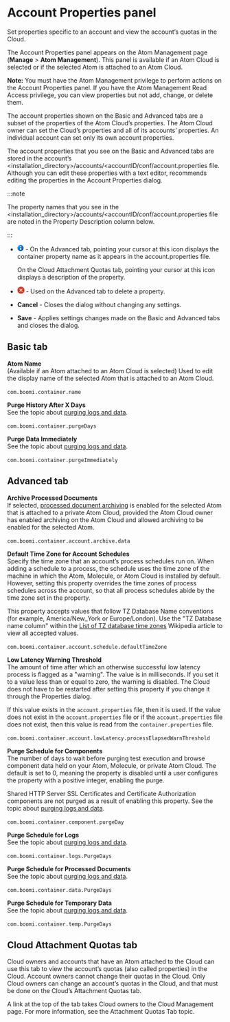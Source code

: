 # Account Properties panel 

<head>
  <meta name="guidename" content="Integration"/>
  <meta name="context" content="GUID-ea74b337-5b47-49d0-8664-687816c4aa2d"/>
</head>


Set properties specific to an account and view the account’s quotas in the Cloud.

The Account Properties panel appears on the Atom Management page \(**Manage** \> **Atom Management**\). This panel is available if an Atom Cloud is selected or if the selected Atom is attached to an Atom Cloud.

**Note:** You must have the Atom Management privilege to perform actions on the Account Properties panel. If you have the Atom Management Read Access privilege, you can view properties but not add, change, or delete them.

The account properties shown on the Basic and Advanced tabs are a subset of the properties of the Atom Cloud’s properties. The Atom Cloud owner can set the Cloud’s properties and all of its accounts’ properties. An individual account can set only its own account properties.

The account properties that you see on the Basic and Advanced tabs are stored in the account’s \<installation\_directory\>/accounts/\<accountID/conf/account.properties file. Although you can edit these properties with a text editor, recommends editing the properties in the Account Properties dialog.

:::note

The property names that you see in the \<installation\_directory\>/accounts/\<accountID/conf/account.properties file are noted in the Property Description column below.

:::


- ![Information](../Images/main-ic-information-in-blue-circle_fdc36265-a56b-4d11-bdfe-2183ae92e7b3.jpg) - On the Advanced tab, pointing your cursor at this icon displays the container property name as it appears in the account.properties file.

  On the Cloud Attachment Quotas tab, pointing your cursor at this icon displays a description of the property.

- ![Delete](../Images/main-ic-x-white-in-red-circle-16_0d0c5dc5-1c5e-4117-8a58-92c5e050ec5b.jpg) - Used on the Advanced tab to delete a property.

- **Cancel** - Closes the dialog without changing any settings.

- **Save** - Applies settings changes made on the Basic and Advanced tabs and closes the dialog.

## Basic tab 

**Atom Name**  
\(Available if an Atom attached to an Atom Cloud is selected\) Used to edit the display name of the selected Atom that is attached to an Atom Cloud.

`com.boomi.container.name`

**Purge History After X Days**  
See the topic about [purging logs and data](c-atm-Purging_of_Atom_Molecule_or_Cloud_logs_and_data_c3d9858e-c3de-4817-b08a-d8d6a5ac1e9a.md).

`com.boomi.container.purgeDays`

**Purge Data Immediately**  
See the topic about [purging logs and data](c-atm-Purging_of_Atom_Molecule_or_Cloud_logs_and_data_c3d9858e-c3de-4817-b08a-d8d6a5ac1e9a.md).

`com.boomi.container.purgeImmediately`

## Advanced tab 

**Archive Processed Documents**  
If selected, [processed document archiving](c-atm-Processed_document_archiving_1e1fedc4-b844-4dde-988a-875b4980cce9.md) is enabled for the selected Atom that is attached to a private Atom Cloud, provided the Atom Cloud owner has enabled archiving on the Atom Cloud and allowed archiving to be enabled for the selected Atom.

 `com.boomi.container.account.archive.data`

**Default Time Zone for Account Schedules**  
Specify the time zone that an account’s process schedules run on. When adding a schedule to a process, the schedule uses the time zone of the machine in which the Atom, Molecule, or Atom Cloud is installed by default. However, setting this property overrides the time zones of process schedules across the account, so that all process schedules abide by the time zone set in the property.

This property accepts values that follow TZ Database Name conventions \(for example, America/New\_York or Europe/London\). Use the "TZ Database name column" within the [List of TZ database time zones](https://en.wikipedia.org/wiki/List_of_tz_database_time_zones) Wikipedia article to view all accepted values.

``com.boomi.container.account.schedule.defaultTimeZone``

**Low Latency Warning Threshold**  
The amount of time after which an otherwise successful low latency process is flagged as a "warning". The value is in milliseconds. If you set it to a value less than or equal to zero, the warning is disabled. The Cloud does not have to be restarted after setting this property if you change it through the Properties dialog.

 If this value exists in the `account.properties` file, then it is used. If the value does not exist in the `account.properties` file or if the `account.properties` file does not exist, then this value is read from the `container.properties` file.

`com.boomi.container.account.lowLatency.processElapsedWarnThreshold`

**Purge Schedule for Components**  
The number of days to wait before purging test execution and browse component data held on your Atom, Molecule, or private Atom Cloud. The default is set to 0, meaning the property is disabled until a user configures the property with a positive integer, enabling the purge.

Shared HTTP Server SSL Certificates and Certificate Authorization components are not purged as a result of enabling this property. See the topic about [purging logs and data](c-atm-Purging_of_Atom_Molecule_or_Cloud_logs_and_data_c3d9858e-c3de-4817-b08a-d8d6a5ac1e9a.md).

`com.boomi.container.component.purgeDay`

**Purge Schedule for Logs**  
See the topic about [purging logs and data](c-atm-Purging_of_Atom_Molecule_or_Cloud_logs_and_data_c3d9858e-c3de-4817-b08a-d8d6a5ac1e9a.md).

`com.boomi.container.logs.PurgeDays`

**Purge Schedule for Processed Documents**  
See the topic about [purging logs and data](c-atm-Purging_of_Atom_Molecule_or_Cloud_logs_and_data_c3d9858e-c3de-4817-b08a-d8d6a5ac1e9a.md).

`com.boomi.container.data.PurgeDays`

**Purge Schedule for Temporary Data**  
See the topic about [purging logs and data](c-atm-Purging_of_Atom_Molecule_or_Cloud_logs_and_data_c3d9858e-c3de-4817-b08a-d8d6a5ac1e9a.md).

`com.boomi.container.temp.PurgeDays`

## Cloud Attachment Quotas tab

Cloud owners and accounts that have an Atom attached to the Cloud can use this tab to view the account’s quotas \(also called properties\) in the Cloud. Account owners cannot change their quotas in the Cloud. Only Cloud owners can change an account’s quotas in the Cloud, and that must be done on the Cloud’s Attachment Quotas tab.

A link at the top of the tab takes Cloud owners to the Cloud Management page. For more information, see the Attachment Quotas Tab topic.